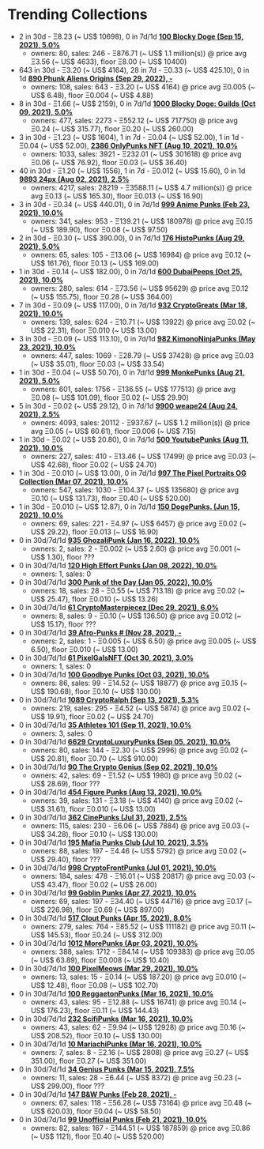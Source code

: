 # Trending Collections

-  2 in 30d - Ξ8.23 (~ US$ 10698), 0 in 7d/1d  **[100 Blocky Doge (Sep 15, 2021), 5.0%](https://opensea.io/collection/blockydoge)**
   - owners: 80,   sales:  246   -  Ξ876.71 (~ US$ 1.1 million(s)) @    price avg Ξ3.56 (~ US$ 4633),   floor Ξ8.00 (~ US$ 10400)
-  643 in 30d - Ξ3.20 (~ US$ 4164), 28 in 7d - Ξ0.33 (~ US$ 425.10), 0 in 1d  **[890 Phunk Aliens Origins (Sep 29, 2022), -](https://opensea.io/collection/phunk-aliens-origins)**
   - owners: 108,   sales:  643   -  Ξ3.20 (~ US$ 4164) @    price avg Ξ0.005 (~ US$ 6.48),   floor Ξ0.004 (~ US$ 4.88)
-  8 in 30d - Ξ1.66 (~ US$ 2159), 0 in 7d/1d  **[1000 Blocky Doge: Guilds (Oct 09, 2021), 5.0%](https://opensea.io/collection/blockydogeguilds)**
   - owners: 477,   sales:  2273   -  Ξ552.12 (~ US$ 717750) @    price avg Ξ0.24 (~ US$ 315.77),   floor Ξ0.20 (~ US$ 260.00)
-  3 in 30d - Ξ1.23 (~ US$ 1604), 1 in 7d - Ξ0.04 (~ US$ 52.00), 1 in 1d - Ξ0.04 (~ US$ 52.00), **[2386 OnlyPunks NFT (Aug 10, 2021), 10.0%](https://opensea.io/collection/onlypunksnft)**
   - owners: 1033,   sales:  3921   -  Ξ232.01 (~ US$ 301618) @    price avg Ξ0.06 (~ US$ 76.92),   floor Ξ0.03 (~ US$ 36.40)
-  40 in 30d - Ξ1.20 (~ US$ 1556), 1 in 7d - Ξ0.012 (~ US$ 15.60), 0 in 1d  **[9893 24px (Aug 02, 2021), 2.5%](https://opensea.io/collection/24px)**
   - owners: 4217,   sales:  28219   -  Ξ3588.11 (~ US$ 4.7 million(s)) @    price avg Ξ0.13 (~ US$ 165.30),   floor Ξ0.013 (~ US$ 16.90)
-  3 in 30d - Ξ0.34 (~ US$ 440.01), 0 in 7d/1d  **[999 Anime Punks (Feb 23, 2021), 10.0%](https://opensea.io/collection/anime-punks)**
   - owners: 341,   sales:  953   -  Ξ139.21 (~ US$ 180978) @    price avg Ξ0.15 (~ US$ 189.90),   floor Ξ0.08 (~ US$ 97.50)
-  2 in 30d - Ξ0.30 (~ US$ 390.00), 0 in 7d/1d  **[176 HistoPunks (Aug 29, 2021), 5.0%](https://opensea.io/collection/histopunks)**
   - owners: 65,   sales:  105   -  Ξ13.06 (~ US$ 16984) @    price avg Ξ0.12 (~ US$ 161.76),   floor Ξ0.13 (~ US$ 169.00)
-  1 in 30d - Ξ0.14 (~ US$ 182.00), 0 in 7d/1d  **[600 DubaiPeeps (Oct 25, 2021), 10.0%](https://opensea.io/collection/dubaipeeps)**
   - owners: 280,   sales:  614   -  Ξ73.56 (~ US$ 95629) @    price avg Ξ0.12 (~ US$ 155.75),   floor Ξ0.28 (~ US$ 364.00)
-  7 in 30d - Ξ0.09 (~ US$ 117.00), 0 in 7d/1d  **[932 CryptoGreats (Mar 18, 2021), 10.0%](https://opensea.io/collection/cryptogreats)**
   - owners: 139,   sales:  624   -  Ξ10.71 (~ US$ 13922) @    price avg Ξ0.02 (~ US$ 22.31),   floor Ξ0.010 (~ US$ 13.00)
-  3 in 30d - Ξ0.09 (~ US$ 113.10), 0 in 7d/1d  **[982 KimonoNinjaPunks (May 23, 2021), 10.0%](https://opensea.io/collection/kimono-punks)**
   - owners: 447,   sales:  1069   -  Ξ28.79 (~ US$ 37428) @    price avg Ξ0.03 (~ US$ 35.01),   floor Ξ0.03 (~ US$ 33.54)
-  1 in 30d - Ξ0.04 (~ US$ 50.70), 0 in 7d/1d  **[999 MonkePunks (Aug 21, 2021), 5.0%](https://opensea.io/collection/monkepunks)**
   - owners: 601,   sales:  1756   -  Ξ136.55 (~ US$ 177513) @    price avg Ξ0.08 (~ US$ 101.09),   floor Ξ0.02 (~ US$ 29.90)
-  5 in 30d - Ξ0.02 (~ US$ 29.12), 0 in 7d/1d  **[9900 weape24 (Aug 24, 2021), 2.5%](https://opensea.io/collection/weape24)**
   - owners: 4093,   sales:  20112   -  Ξ937.67 (~ US$ 1.2 million(s)) @    price avg Ξ0.05 (~ US$ 60.61),   floor Ξ0.006 (~ US$ 7.15)
-  1 in 30d - Ξ0.02 (~ US$ 20.80), 0 in 7d/1d  **[500 YoutubePunks (Aug 11, 2021), 10.0%](https://opensea.io/collection/youtubepunks)**
   - owners: 227,   sales:  410   -  Ξ13.46 (~ US$ 17499) @    price avg Ξ0.03 (~ US$ 42.68),   floor Ξ0.02 (~ US$ 24.70)
-  1 in 30d - Ξ0.010 (~ US$ 13.00), 0 in 7d/1d  **[997 The Pixel Portraits OG Collection (Mar 07, 2021), 10.0%](https://opensea.io/collection/the-pixel-portraits-og)**
   - owners: 547,   sales:  1030   -  Ξ104.37 (~ US$ 135680) @    price avg Ξ0.10 (~ US$ 131.73),   floor Ξ0.40 (~ US$ 520.00)
-  1 in 30d - Ξ0.010 (~ US$ 12.87), 0 in 7d/1d  **[150 DogePunks. (Jun 15, 2021), 10.0%](https://opensea.io/collection/dogepunks-collection)**
   - owners: 69,   sales:  221   -  Ξ4.97 (~ US$ 6457) @    price avg Ξ0.02 (~ US$ 29.22),   floor Ξ0.013 (~ US$ 16.90)
-  0 in 30d/7d/1d  **[935 GhozaliPunk (Jan 16, 2022), 10.0%](https://opensea.io/collection/ghozalipunk)**
   - owners: 2,   sales:  2   -  Ξ0.002 (~ US$ 2.60) @    price avg Ξ0.001 (~ US$ 1.30),   floor ???
-  0 in 30d/7d/1d  **[120 High Effort Punks (Jan 08, 2022), 10.0%](https://opensea.io/collection/high-effort-punks)**
   - owners: 1,   sales: 0
-  0 in 30d/7d/1d  **[300 Punk of the Day (Jan 05, 2022), 10.0%](https://opensea.io/collection/punkoftheday)**
   - owners: 18,   sales:  28   -  Ξ0.55 (~ US$ 713.18) @    price avg Ξ0.02 (~ US$ 25.47),   floor Ξ0.010 (~ US$ 13.26)
-  0 in 30d/7d/1d  **[61 CryptoMasterpiecez (Dec 29, 2021), 6.0%](https://opensea.io/collection/cryptomasterpiecez)**
   - owners: 8,   sales:  9   -  Ξ0.10 (~ US$ 136.50) @    price avg Ξ0.012 (~ US$ 15.17),   floor ???
-  0 in 30d/7d/1d  **[39 Afro-Punks # (Nov 28, 2021), -](https://opensea.io/collection/beautiful-female-punks)**
   - owners: 2,   sales:  1   -  Ξ0.005 (~ US$ 6.50) @    price avg Ξ0.005 (~ US$ 6.50),   floor Ξ0.010 (~ US$ 13.00)
-  0 in 30d/7d/1d  **[61 PixelGalsNFT (Oct 30, 2021), 3.0%](https://opensea.io/collection/pixel-gals)**
   - owners: 1,   sales: 0
-  0 in 30d/7d/1d  **[100 Goodbye Punks (Oct 03, 2021), 10.0%](https://opensea.io/collection/goodbye-punks)**
   - owners: 86,   sales:  99   -  Ξ14.52 (~ US$ 18877) @    price avg Ξ0.15 (~ US$ 190.68),   floor Ξ0.10 (~ US$ 130.00)
-  0 in 30d/7d/1d  **[1089 CryptoRalph (Sep 13, 2021), 5.3%](https://opensea.io/collection/cryptoralph)**
   - owners: 219,   sales:  295   -  Ξ4.52 (~ US$ 5874) @    price avg Ξ0.02 (~ US$ 19.91),   floor Ξ0.02 (~ US$ 24.70)
-  0 in 30d/7d/1d  **[35 Athletes 101 (Sep 11, 2021), 10.0%](https://opensea.io/collection/athletes-101)**
   - owners: 3,   sales: 0
-  0 in 30d/7d/1d  **[6629 CryptoLuxuryPunks (Sep 05, 2021), 10.0%](https://opensea.io/collection/cryptoluxurypunks)**
   - owners: 80,   sales:  144   -  Ξ2.30 (~ US$ 2996) @    price avg Ξ0.02 (~ US$ 20.81),   floor Ξ0.70 (~ US$ 910.00)
-  0 in 30d/7d/1d  **[90 The Crypto Genius (Sep 02, 2021), 10.0%](https://opensea.io/collection/thecryptogenius)**
   - owners: 42,   sales:  69   -  Ξ1.52 (~ US$ 1980) @    price avg Ξ0.02 (~ US$ 28.69),   floor ???
-  0 in 30d/7d/1d  **[454 Figure Punks (Aug 13, 2021), 10.0%](https://opensea.io/collection/figurepunks)**
   - owners: 39,   sales:  131   -  Ξ3.18 (~ US$ 4140) @    price avg Ξ0.02 (~ US$ 31.61),   floor Ξ0.010 (~ US$ 13.00)
-  0 in 30d/7d/1d  **[362 CinePunks (Jul 31, 2021), 2.5%](https://opensea.io/collection/cinepunkss)**
   - owners: 115,   sales:  230   -  Ξ6.06 (~ US$ 7884) @    price avg Ξ0.03 (~ US$ 34.28),   floor Ξ0.10 (~ US$ 130.00)
-  0 in 30d/7d/1d  **[195 Mafia Punks Club (Jul 10, 2021), 3.5%](https://opensea.io/collection/mafia-punks-club)**
   - owners: 88,   sales:  197   -  Ξ4.46 (~ US$ 5792) @    price avg Ξ0.02 (~ US$ 29.40),   floor ???
-  0 in 30d/7d/1d  **[998 CryptoFrontPunks (Jul 01, 2021), 10.0%](https://opensea.io/collection/frontphunks)**
   - owners: 184,   sales:  478   -  Ξ16.01 (~ US$ 20817) @    price avg Ξ0.03 (~ US$ 43.47),   floor Ξ0.02 (~ US$ 26.00)
-  0 in 30d/7d/1d  **[99 Goblin Punks (Apr 27, 2021), 10.0%](https://opensea.io/collection/goblin-punks)**
   - owners: 69,   sales:  197   -  Ξ34.40 (~ US$ 44716) @    price avg Ξ0.17 (~ US$ 226.98),   floor Ξ0.69 (~ US$ 897.00)
-  0 in 30d/7d/1d  **[517 Clout Punks (Apr 15, 2021), 8.0%](https://opensea.io/collection/clout-punks)**
   - owners: 279,   sales:  764   -  Ξ85.52 (~ US$ 111182) @    price avg Ξ0.11 (~ US$ 145.53),   floor Ξ0.24 (~ US$ 312.00)
-  0 in 30d/7d/1d  **[1012 MorePunks (Apr 03, 2021), 10.0%](https://opensea.io/collection/morepunks)**
   - owners: 388,   sales:  1712   -  Ξ84.14 (~ US$ 109383) @    price avg Ξ0.05 (~ US$ 63.89),   floor Ξ0.008 (~ US$ 10.40)
-  0 in 30d/7d/1d  **[100 PixelMeows (Mar 29, 2021), 10.0%](https://opensea.io/collection/pixelmeows)**
   - owners: 13,   sales:  15   -  Ξ0.14 (~ US$ 187.20) @    price avg Ξ0.010 (~ US$ 12.48),   floor Ξ0.08 (~ US$ 102.70)
-  0 in 30d/7d/1d  **[100 ReggaetonPunks (Mar 16, 2021), 10.0%](https://opensea.io/collection/reggaetonpunks)**
   - owners: 43,   sales:  95   -  Ξ12.88 (~ US$ 16741) @    price avg Ξ0.14 (~ US$ 176.23),   floor Ξ0.11 (~ US$ 144.43)
-  0 in 30d/7d/1d  **[232 ScifiPunks (Mar 16, 2021), 10.0%](https://opensea.io/collection/scifipunks)**
   - owners: 43,   sales:  62   -  Ξ9.94 (~ US$ 12928) @    price avg Ξ0.16 (~ US$ 208.52),   floor Ξ0.10 (~ US$ 130.00)
-  0 in 30d/7d/1d  **[10 MariachiPunks (Mar 16, 2021), 10.0%](https://opensea.io/collection/mariachipunks)**
   - owners: 7,   sales:  8   -  Ξ2.16 (~ US$ 2808) @    price avg Ξ0.27 (~ US$ 351.00),   floor Ξ0.27 (~ US$ 351.00)
-  0 in 30d/7d/1d  **[34 Genius Punks (Mar 15, 2021), 7.5%](https://opensea.io/collection/genius-punks)**
   - owners: 11,   sales:  28   -  Ξ6.44 (~ US$ 8372) @    price avg Ξ0.23 (~ US$ 299.00),   floor ???
-  0 in 30d/7d/1d  **[147 B&W Punks (Feb 28, 2021), -](https://opensea.io/collection/bwpunks)**
   - owners: 67,   sales:  118   -  Ξ56.28 (~ US$ 73164) @    price avg Ξ0.48 (~ US$ 620.03),   floor Ξ0.04 (~ US$ 58.50)
-  0 in 30d/7d/1d  **[99 Unofficial Punks (Feb 21, 2021), 10.0%](https://opensea.io/collection/unofficialpunks)**
   - owners: 82,   sales:  167   -  Ξ144.51 (~ US$ 187859) @    price avg Ξ0.86 (~ US$ 1121),   floor Ξ0.40 (~ US$ 520.00)
